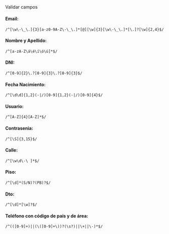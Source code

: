 ## 
Validar campos

#### Email: 
`/^[\w\-\_\.]{3}[a-z0-9A-Z\-\_\.]*[@][\w]{3}[\w\-\_\.]*[\.]?[\w]{2,4}$/`

#### Nombre y Apellido: 
`/^[a-zA-Z\á\é\í\ó\ú]*$/`

#### DNI: 
`/^[0-9]{2}\.?[0-9]{3}\.?[0-9]{3}$/`

#### Fecha Nacimiento:
`/^[\d\d]{1,2}(-|/)[0-9]{1,2}(-|/)[0-9]{4}$/`

#### Usuario:
`/^[A-Z]{4}[A-Z]*$/`

#### Contrasenia:
`/^[\S]{3,15}$/`

#### Calle:
`/^[\w\d\-\ ]*$/`

#### Piso:
`/^[\d]*(S/N)?(PB)?$/`

#### Dto:
`/^[\d]*[\w]?$/`

#### Teléfono con código de país y de área:
`/^(([0-9]+)||(\([0-9]+\))?(\s?)||\+||\-)*$/`
